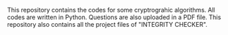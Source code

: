 This repository contains the codes for some cryptrograhic algorithms. All codes are written in Python. Questions are also uploaded in a PDF file. This repository also contains all the project files of "INTEGRITY CHECKER".
